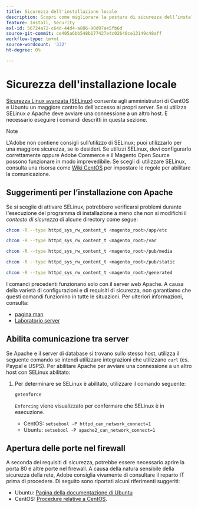 ```yaml
---
title: Sicurezza dell'installazione locale
description: Scopri come migliorare la postura di sicurezza dell’installazione on-premise di Adobe Commerce o di Magento Open Source.
feature: Install, Security
exl-id: 56724a72-c64d-44d4-a886-90d97ae5fb6d
source-git-commit: ce405a6bb548b177427e4c02640ce13149c48aff
workflow-type: tm+mt
source-wordcount: '332'
ht-degree: 0%

---
```


# Sicurezza dell&#39;installazione locale

[Sicurezza Linux avanzata (SELinux)](https://selinuxproject.org/page/Main_Page) consente agli amministratori di CentOS e Ubuntu un maggiore controllo dell&#39;accesso ai propri server. Se si utilizza SELinux *e* Apache deve avviare una connessione a un altro host. È necessario eseguire i comandi descritti in questa sezione.

>[!NOTE]
>
>L’Adobe non contiene consigli sull’utilizzo di SELinux; puoi utilizzarlo per una maggiore sicurezza, se lo desideri. Se utilizzi SELinux, devi configurarlo correttamente oppure Adobe Commerce e il Magento Open Source possono funzionare in modo imprevedibile. Se scegli di utilizzare SELinux, consulta una risorsa come [Wiki CentOS](https://wiki.centos.org/HowTos/SELinux) per impostare le regole per abilitare la comunicazione.

## Suggerimenti per l’installazione con Apache

Se si sceglie di attivare SELinux, potrebbero verificarsi problemi durante l&#39;esecuzione del programma di installazione a meno che non si modifichi il *contesto di sicurezza* di alcune directory come segue:

```bash
chcon -R --type httpd_sys_rw_content_t <magento_root>/app/etc
```

```bash
chcon -R --type httpd_sys_rw_content_t <magento_root>/var
```

```bash
chcon -R --type httpd_sys_rw_content_t <magento_root>/pub/media
```

```bash
chcon -R --type httpd_sys_rw_content_t <magento_root>/pub/static
```

```bash
chcon -R --type httpd_sys_rw_content_t <magento_root>/generated
```

I comandi precedenti funzionano solo con il server web Apache. A causa della varietà di configurazioni e di requisiti di sicurezza, non garantiamo che questi comandi funzionino in tutte le situazioni. Per ulteriori informazioni, consulta:

* [pagina man](https://linux.die.net/man/8/httpd_selinux)
* [Laboratorio server](https://www.serverlab.ca/tutorials/linux/web-servers-linux/configuring-selinux-policies-for-apache-web-servers/)

## Abilita comunicazione tra server

Se Apache e il server di database si trovano sullo stesso host, utilizza il seguente comando se intendi utilizzare integrazioni che utilizzano `curl` (es. Paypal e USPS).
Per abilitare Apache per avviare una connessione a un altro host con SELinux abilitato:

1. Per determinare se SELinux è abilitato, utilizzare il comando seguente:

   ```bash
   getenforce
   ```

   `Enforcing` viene visualizzato per confermare che SELinux è in esecuzione.

   * CentOS: `setsebool -P httpd_can_network_connect=1`
   * Ubuntu: `setsebool -P apache2_can_network_connect=1`

## Apertura delle porte nel firewall

A seconda dei requisiti di sicurezza, potrebbe essere necessario aprire la porta 80 e altre porte nel firewall. A causa della natura sensibile della sicurezza della rete, Adobe consiglia vivamente di consultare il reparto IT prima di procedere. Di seguito sono riportati alcuni riferimenti suggeriti:

* Ubuntu: [Pagina della documentazione di Ubuntu](https://help.ubuntu.com/community/IptablesHowTo)
* CentOS: [Procedure relative a CentOS](https://wiki.centos.org/HowTos/Network/IPTables).
